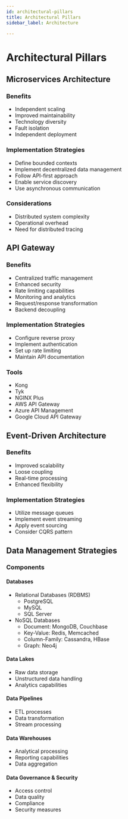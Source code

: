 ```yaml
---
id: architectural-pillars
title: Architectural Pillars
sidebar_label: Architecture

---
```


# Architectural Pillars

## Microservices Architecture

### Benefits
- Independent scaling
- Improved maintainability
- Technology diversity
- Fault isolation
- Independent deployment

### Implementation Strategies
- Define bounded contexts
- Implement decentralized data management
- Follow API-first approach
- Enable service discovery
- Use asynchronous communication

### Considerations
- Distributed system complexity
- Operational overhead
- Need for distributed tracing

## API Gateway

### Benefits
- Centralized traffic management
- Enhanced security
- Rate limiting capabilities
- Monitoring and analytics
- Request/response transformation
- Backend decoupling

### Implementation Strategies
- Configure reverse proxy
- Implement authentication
- Set up rate limiting
- Maintain API documentation

### Tools
- Kong
- Tyk
- NGINX Plus
- AWS API Gateway
- Azure API Management
- Google Cloud API Gateway

## Event-Driven Architecture

### Benefits
- Improved scalability
- Loose coupling
- Real-time processing
- Enhanced flexibility

### Implementation Strategies
- Utilize message queues
- Implement event streaming
- Apply event sourcing
- Consider CQRS pattern

## Data Management Strategies

### Components

#### Databases
- Relational Databases (RDBMS)
  - PostgreSQL
  - MySQL
  - SQL Server
- NoSQL Databases
  - Document: MongoDB, Couchbase
  - Key-Value: Redis, Memcached
  - Column-Family: Cassandra, HBase
  - Graph: Neo4j

#### Data Lakes
- Raw data storage
- Unstructured data handling
- Analytics capabilities

#### Data Pipelines
- ETL processes
- Data transformation
- Stream processing

#### Data Warehouses
- Analytical processing
- Reporting capabilities
- Data aggregation

#### Data Governance & Security
- Access control
- Data quality
- Compliance
- Security measures 